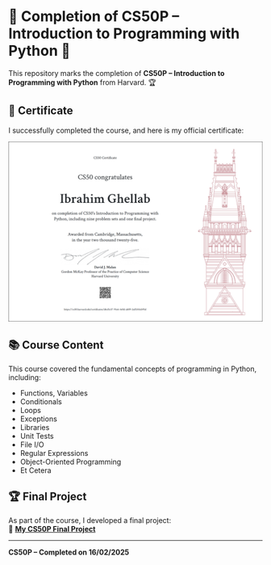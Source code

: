 # 🎉 Completion of CS50P – Introduction to Programming with Python 🎉  

This repository marks the completion of **CS50P – Introduction to Programming with Python** from Harvard. 🏆  

## 📜 Certificate  
I successfully completed the course, and here is my official certificate:  

![CS50P Certificate](CS50P.png)  

## 📚 Course Content  
This course covered the fundamental concepts of programming in Python, including:  
- Functions, Variables
- Conditionals
- Loops 
- Exceptions
- Libraries
- Unit Tests 
- File I/O
- Regular Expressions
- Object-Oriented Programming
- Et Cetera


## 🏆 Final Project  
As part of the course, I developed a final project:  
🔗 **[My CS50P Final Project](https://github.com/ibrahimghellab/CurrencyConverter)**  

---
**CS50P – Completed on 16/02/2025**  
